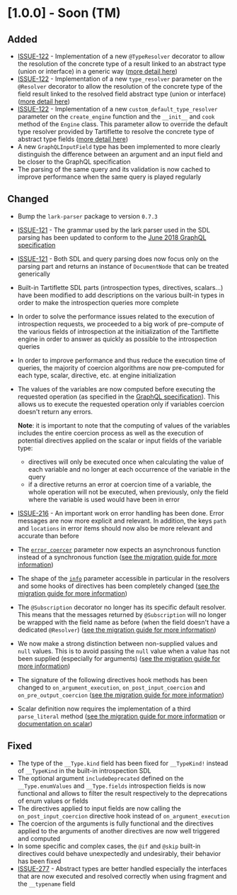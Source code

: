 # [1.0.0] - Soon (TM)

## Added

- [ISSUE-122](https://github.com/dailymotion/tartiflette/issues/122) - Implementation of a new `@TypeResolver` decorator to allow the resolution of the concrete type of a result linked to an abstract type (union or interface) in a generic way ([more detail here](https://tartiflette.io/docs/api/type-resolver/#@typeresolver))
- [ISSUE-122](https://github.com/dailymotion/tartiflette/issues/122) - Implementation of a new `type_resolver` parameter on the `@Resolver` decorator to allow the resolution of the concrete type of the field result linked to the resolved field abstract type (union or interface) ([more detail here](https://tartiflette.io/docs/api/type-resolver/#@resolver))
- [ISSUE-122](https://github.com/dailymotion/tartiflette/issues/122) - Implementation of a new `custom_default_type_resolver` parameter on the `create_engine` function and the `__init__` and `cook` method of the `Engine` class. This parameter allow to override the default type resolver provided by Tartiflette to resolve the concrete type of abstract type fields ([more detail here](https://tartiflette.io/docs/api/type-resolver/#@overriding-the-default-type-resolver))
- A new `GraphQLInputField` type has been implemented to more clearly distinguish the difference between an argument and an input field and be closer to the GraphQL specification
- The parsing of the same query and its validation is now cached to improve performance when the same query is played regularly

## Changed

- Bump the `lark-parser` package to version `0.7.3`
- [ISSUE-121](https://github.com/dailymotion/tartiflette/issues/121) - The grammar used by the lark parser used in the SDL parsing has been updated to conform to the [June 2018 GraphQL specification](https://graphql.github.io/graphql-spec/June2018/)
- [ISSUE-121](https://github.com/dailymotion/tartiflette/issues/121) - Both SDL and query parsing does now focus only on the parsing part and returns an instance of `DocumentNode` that can be treated generically
- Built-in Tartiflette SDL parts (introspection types, directives, scalars...) have been modified to add descriptions on the various built-in types in order to make the introspection queries more complete
- In order to solve the performance issues related to the execution of introspection requests, we proceeded to a big work of pre-compute of the various fields of introspection at the initialization of the Tartiflette engine in order to answer as quickly as possible to the introspection queries
- In order to improve performance and thus reduce the execution time of queries, the majority of coercion algorithms are now pre-computed for each type, scalar, directive, etc. at engine initialization
- The values of the variables are now computed before executing the requested operation (as specified in the [GraphQL specification](https://graphql.github.io/graphql-spec/June2018/#ExecuteRequest())). This allows us to execute the requested operation only if variables coercion doesn't return any errors.

    **Note**: it is important to note that the computing of values of the variables includes the entire coercion process as well as the execution of potential directives applied on the scalar or input fields of the variable type:
    * directives will only be executed once when calculating the value of each variable and no longer at each occurrence of the variable in the query
    * if a directive returns an error at coercion time of a variable, the whole operation will not be executed, when previously, only the field where the variable is used would have been in error
- [ISSUE-216](https://github.com/dailymotion/tartiflette/issues/216) - An important work on error handling has been done. Error messages are now more explicit and relevant. In addition, the keys `path` and `locations` in error items should now also be more relevant and accurate than before
- The [`error_coercer`](https://tartiflette.io/docs/api/error-handling#advanced-add-a-global-error-coercer) parameter now expects an asynchronous function instead of a synchronous function ([see the migration guide for more information](#TODO))
- The shape of the [`info`](https://tartiflette.io/docs/api/resolver#resolver-info-argument) parameter accessible in particular in the resolvers and some hooks of directives has been completely changed ([see the migration guide for more information](#TODO))
- The `@Subscription` decorator no longer has its specific default resolver. This means that the messages returned by `@Subscription` will no longer be wrapped with the field name as before (when the field doesn't have a dedicated `@Resolver`) ([see the migration guide for more information](#TODO))
- We now make a strong distinction between non-supplied values and `null` values. This is to avoid passing the `null` value when a value has not been supplied (especially for arguments) ([see the migration guide for more information](#TODO))
- The signature of the following directives hook methods has been changed to `on_argument_execution`, `on_post_input_coercion` and `on_pre_output_coercion` ([see the migration guide for more information](#TODO))
- Scalar definition now requires the implementation of a third `parse_literal` method ([see the migration guide for more information](#TODO) or [documentation on scalar](https://tartiflette.io/docs/api/scalar))

## Fixed

- The type of the `__Type.kind` field has been fixed for `__TypeKind!` instead of `__TypeKind` in the built-in introspection SDL
- The optional argument `includeDeprecated` defined on the `__Type.enumValues` and `__Type.fields` introspection fields is now functional and allows to filter the result respectively to the deprecations of enum values or fields
- The directives applied to input fields are now calling the `on_post_input_coercion` directive hook instead of `on_argument_execution`
- The coercion of the arguments is fully functional and the directives applied to the arguments of another directives are now well triggered and computed
- In some specific and complex cases, the `@if` and `@skip` built-in directives could behave unexpectedly and undesirably, their behavior has been fixed
- [ISSUE-277](https://github.com/dailymotion/tartiflette/issues/277) - Abstract types are better handled especially the interfaces that are now executed and resolved correctly when using fragment and the `__typename` field
